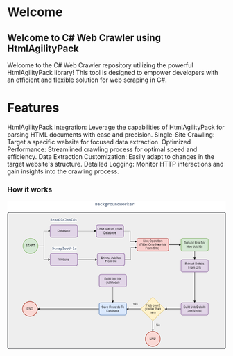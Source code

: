 # Welcome

## Welcome to C# Web Crawler using HtmlAgilityPack
Welcome to the C# Web Crawler repository utilizing the powerful HtmlAgilityPack library! This tool is designed to empower developers with an efficient and flexible solution for web scraping in C#.

# Features
HtmlAgilityPack Integration: Leverage the capabilities of HtmlAgilityPack for parsing HTML documents with ease and precision.
Single-Site Crawling: Target a specific website for focused data extraction.
Optimized Performance: Streamlined crawling process for optimal speed and efficiency.
Data Extraction Customization: Easily adapt to changes in the target website's structure.
Detailed Logging: Monitor HTTP interactions and gain insights into the crawling process.

### How it works
![Design](https://github.com/redolf250/JobsCrawler/blob/master/diagram.png)

